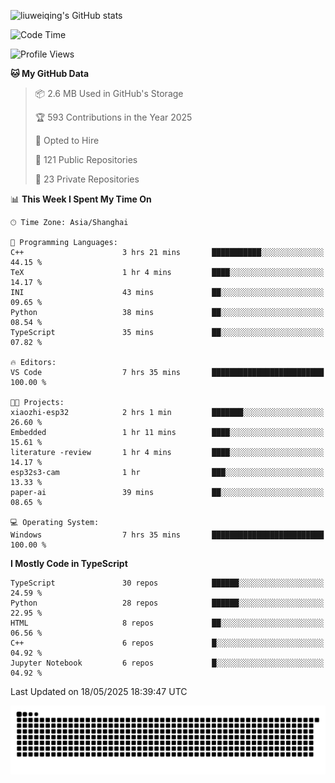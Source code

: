 ![liuweiqing's GitHub stats](https://github-readme-stats.vercel.app/api?username=14790897&show_icons=true&locale=cn&include_all_commits=true&count_private=true)

<!--START_SECTION:waka-->
![Code Time](http://img.shields.io/badge/Code%20Time-2%2C147%20hrs%2019%20mins-blue)

![Profile Views](http://img.shields.io/badge/Profile%20Views-49-blue)

**🐱 My GitHub Data** 

> 📦 2.6 MB Used in GitHub's Storage 
 > 
> 🏆 593 Contributions in the Year 2025
 > 
> 💼 Opted to Hire
 > 
> 📜 121 Public Repositories 
 > 
> 🔑 23 Private Repositories 
 > 
📊 **This Week I Spent My Time On** 

```text
🕑︎ Time Zone: Asia/Shanghai

💬 Programming Languages: 
C++                      3 hrs 21 mins       ███████████░░░░░░░░░░░░░░   44.15 % 
TeX                      1 hr 4 mins         ████░░░░░░░░░░░░░░░░░░░░░   14.17 % 
INI                      43 mins             ██░░░░░░░░░░░░░░░░░░░░░░░   09.65 % 
Python                   38 mins             ██░░░░░░░░░░░░░░░░░░░░░░░   08.54 % 
TypeScript               35 mins             ██░░░░░░░░░░░░░░░░░░░░░░░   07.82 % 

🔥 Editors: 
VS Code                  7 hrs 35 mins       █████████████████████████   100.00 % 

🐱‍💻 Projects: 
xiaozhi-esp32            2 hrs 1 min         ███████░░░░░░░░░░░░░░░░░░   26.60 % 
Embedded                 1 hr 11 mins        ████░░░░░░░░░░░░░░░░░░░░░   15.61 % 
literature -review       1 hr 4 mins         ████░░░░░░░░░░░░░░░░░░░░░   14.17 % 
esp32s3-cam              1 hr                ███░░░░░░░░░░░░░░░░░░░░░░   13.33 % 
paper-ai                 39 mins             ██░░░░░░░░░░░░░░░░░░░░░░░   08.65 % 

💻 Operating System: 
Windows                  7 hrs 35 mins       █████████████████████████   100.00 % 
```

**I Mostly Code in TypeScript** 

```text
TypeScript               30 repos            ██████░░░░░░░░░░░░░░░░░░░   24.59 % 
Python                   28 repos            ██████░░░░░░░░░░░░░░░░░░░   22.95 % 
HTML                     8 repos             ██░░░░░░░░░░░░░░░░░░░░░░░   06.56 % 
C++                      6 repos             █░░░░░░░░░░░░░░░░░░░░░░░░   04.92 % 
Jupyter Notebook         6 repos             █░░░░░░░░░░░░░░░░░░░░░░░░   04.92 % 
```




 Last Updated on 18/05/2025 18:39:47 UTC
<!--END_SECTION:waka-->

<picture>
  <source media="(prefers-color-scheme: dark)" srcset="https://raw.githubusercontent.com/14790897/14790897/output/github-contribution-grid-snake-dark.svg" />
  <source media="(prefers-color-scheme: light)" srcset="https://raw.githubusercontent.com/14790897/14790897/output/github-contribution-grid-snake.svg" />
  <img alt="github-snake" src="https://raw.githubusercontent.com/14790897/14790897/output/github-contribution-grid-snake.svg" />
</picture>
